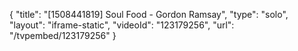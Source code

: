{
    "title": "[1508441819] Soul Food - Gordon Ramsay",
    "type": "solo",
    "layout": "iframe-static",
    "videoId": "123179256",
    "url": "\/tvpembed\/123179256"
}